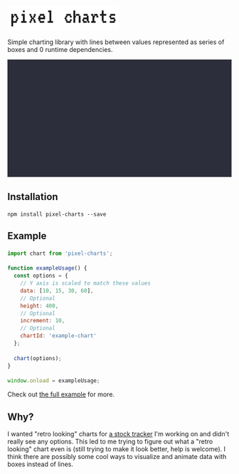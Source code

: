 ![pixel charts](example/logo.png)

Simple charting library with lines between values represented as series of boxes and 0 runtime dependencies.

![example](example/example.gif)

## Installation

```
npm install pixel-charts --save
```

## Example

```javascript
import chart from 'pixel-charts';

function exampleUsage() {
  const options = {
    // Y axis is scaled to match these values
    data: [10, 15, 30, 60],
    // Optional
    height: 400,
    // Optional
    increment: 10,
    // Optional
    chartId: 'example-chart'
  };

  chart(options);
}

window.onload = exampleUsage;
```

Check out [the full example](example) for more.

## Why?

I wanted "retro looking" charts for [a stock tracker](https://github.com/bbohen/re-robinhood) I'm working on and didn't really see any options. This led to me trying to figure out what a "retro looking" chart even is (still trying to make it look better, help is welcome). I think there are possibly some cool ways to visualize and animate data with boxes instead of lines.
